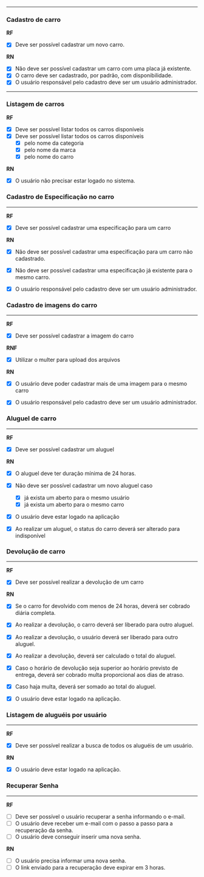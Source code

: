 
---
### Cadastro de carro

**RF**
- [x] Deve ser possível cadastrar um novo carro.


**RN**
- [x] Não deve ser possível cadastrar um carro com uma placa já existente.
- [x] O carro deve ser cadastrado, por padrão, com disponibilidade.
- [x] O usuário responsável pelo cadastro deve ser um usuário administrador.

---
### Listagem de carros
**RF**
- [x] Deve ser possível listar todos os carros disponíveis
- [x] Deve ser possível listar todos os carros disponíveis
    - [x] pelo nome da categoria
    - [x] pelo nome da marca
    - [x] pelo nome do carro

**RN**
- [x] O usuário não precisar estar logado no sistema.


### Cadastro de Especificação no carro
---
**RF**
- [x] Deve ser possível cadastrar uma especificação para um carro


**RN**
- [x] Não deve ser possível cadastrar uma especificação para um carro não cadastrado.
- [x] Não deve ser possível cadastrar uma especificação já existente para o mesmo carro.
- [x] O usuário responsável pelo cadastro deve ser um usuário administrador.


### Cadastro de imagens do carro
---
**RF**
- [x] Deve ser possível cadastrar a imagem do carro

**RNF**
- [x] Utilizar o multer para upload dos arquivos

**RN**
- [x] O usuário deve poder cadastrar mais de uma imagem para o mesmo carro
- [x] O usuário responsável pelo cadastro deve ser um usuário administrador.


### Aluguel de carro
---
**RF**
- [x] Deve ser possível cadastrar um aluguel

**RN**
- [x] O aluguel deve ter duração mínima de 24 horas.
- [x] Não deve ser possível cadastrar um novo aluguel caso
    - [x] já exista um aberto para o mesmo usuário
    - [x] já exista um aberto para o mesmo carro
- [x] O usuário deve estar logado na aplicação
- [x] Ao realizar um aluguel, o status do carro deverá ser alterado para indisponível


### Devolução de carro
---
**RF**
- [x] Deve ser possível realizar a devolução de um carro

**RN**
- [x] Se o carro for devolvido com menos de 24 horas, deverá ser cobrado diária completa.
- [x] Ao realizar a devolução, o carro deverá ser liberado para outro aluguel.
- [x] Ao realizar a devolução, o usuário deverá ser liberado para outro aluguel.
- [x] Ao realizar a devolução, deverá ser calculado o total do aluguel.
- [x] Caso o horário de devolução seja superior ao horário previsto de entrega, deverá ser cobrado multa proporcional aos dias de atraso.
- [x] Caso haja multa, deverá ser somado ao total do aluguel.
- [x] O usuário deve estar logado na aplicação.


### Listagem de aluguéis por usuário
---
**RF**
- [x] Deve ser possível realizar a busca de todos os aluguéis de um usuário.

**RN**
- [x] O usuário deve estar logado na aplicação.


### Recuperar Senha
---
**RF**
- [ ] Deve ser possível o usuário recuperar a senha informando o e-mail.
- [ ] O usuário deve receber um e-mail com o passo a passo para a recuperação da senha.
- [ ] O usuário deve conseguir inserir uma nova senha.

**RN**
- [ ] O usuário precisa informar uma nova senha.
- [ ] O link enviado para a recuperação deve expirar em 3 horas.
